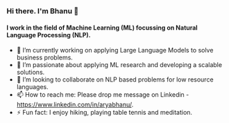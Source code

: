 ### Hi there. I'm Bhanu 👋

#### I work in the field of Machine Learning (ML) focussing on Natural Language Processing (NLP).

- 🔭 I’m currently working on applying Large Language Models to solve business problems.
- 🌱 I’m passionate about applying ML research and developing a scalable solutions.
- 👯 I’m looking to collaborate on NLP based problems for low resource languages.
- 📫 How to reach me: Please drop me message on Linkedin - https://www.linkedin.com/in/aryabhanu/.
- ⚡ Fun fact: I enjoy hiking, playing table tennis and meditation.

